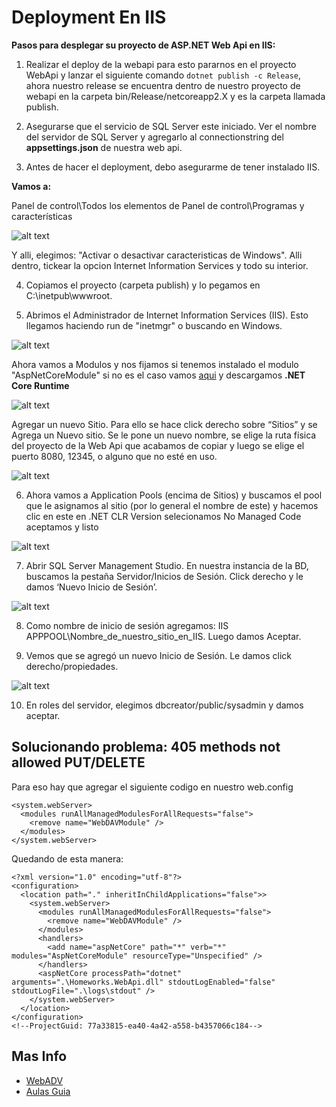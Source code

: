 # Deployment En IIS

**Pasos para desplegar su proyecto de ASP.NET Web Api en IIS:**

1) Realizar el deploy de la webapi para esto pararnos en el proyecto WebApi y lanzar el siguiente comando ```dotnet publish -c Release```, ahora nuestro release se encuentra dentro de nuestro proyecto de webapi en la carpeta bin/Release/netcoreapp2.X y es la carpeta llamada publish.

2) Asegurarse que el servicio de SQL Server este iniciado. Ver el nombre del servidor de SQL Server y agregarlo al 
connectionstring del **appsettings.json** de nuestra web api.

3) Antes de hacer el deployment, debo asegurarme de tener instalado IIS.

**Vamos a:**

Panel de control\Todos los elementos de Panel de control\Programas y características

![alt text](https://github.com/Sactos/HomeworksApi/blob/master/imgs/dep1.PNG)

Y alli, elegimos: "Activar o desactivar caracteristicas de Windows". Alli dentro, tickear la opcion Internet Information Services y todo su interior. 

4) Copiamos el proyecto (carpeta publish) y lo pegamos en C:\inetpub\wwwroot.

5) Abrimos el Administrador de Internet Information Services (IIS). Esto llegamos haciendo run de "inetmgr" o buscando en Windows.

![alt text](https://github.com/Sactos/HomeworksApi/blob/master/imgs/dep2.PNG)

Ahora vamos a Modulos y nos fijamos si tenemos instalado el modulo "AspNetCoreModule" si no es el caso vamos [aqui](https://www.microsoft.com/net/download) y descargamos **.NET Core Runtime**

![alt text](https://github.com/Sactos/HomeworksApi/blob/master/imgs/dep3.PNG)

Agregar un nuevo Sitio. Para ello se hace click derecho sobre “Sitios” y se Agrega un Nuevo sitio. Se le pone un nuevo nombre, se elige la ruta física del proyecto de la Web Api  que acabamos de copiar y luego se elige el puerto 8080, 12345, o alguno que no esté en uso.

![alt text](https://github.com/Sactos/HomeworksApi/blob/master/imgs/dep4.PNG)

6) Ahora vamos a Application Pools (encima de Sitios) y buscamos el pool que le asignamos al sitio (por lo general el nombre de este) y hacemos clic en este en .NET CLR Version selecionamos No Managed Code aceptamos y listo

![alt text](https://github.com/Sactos/HomeworksApi/blob/master/imgs/dep5.PNG)

7) Abrir SQL Server Management Studio. En nuestra instancia de la BD, buscamos la pestaña Servidor/Inicios de Sesión. Click derecho y le damos ‘Nuevo Inicio de Sesión’.

![alt text](https://github.com/Sactos/HomeworksApi/blob/master/imgs/dep6.PNG)

8) Como nombre de inicio de sesión agregamos: IIS APPPOOL\Nombre_de_nuestro_sitio_en_IIS. Luego damos Aceptar.

9) Vemos que se agregó un nuevo Inicio de Sesión. Le damos click derecho/propiedades.

![alt text](https://github.com/Sactos/HomeworksApi/blob/master/imgs/dep7.PNG)

10) En roles del servidor, elegimos dbcreator/public/sysadmin y damos aceptar.

## Solucionando problema: 405 methods not allowed PUT/DELETE

Para eso hay que agregar el siguiente codigo en nuestro web.config

```
<system.webServer>
  <modules runAllManagedModulesForAllRequests="false">
    <remove name="WebDAVModule" />
  </modules>
</system.webServer>
```
Quedando de esta manera:

```
<?xml version="1.0" encoding="utf-8"?>
<configuration>
  <location path="." inheritInChildApplications="false">>
    <system.webServer>
      <modules runAllManagedModulesForAllRequests="false">
        <remove name="WebDAVModule" />
      </modules>
      <handlers>
        <add name="aspNetCore" path="*" verb="*" modules="AspNetCoreModule" resourceType="Unspecified" />
      </handlers>
      <aspNetCore processPath="dotnet" arguments=".\Homeworks.WebApi.dll" stdoutLogEnabled="false" stdoutLogFile=".\logs\stdout" />
    </system.webServer>
  </location>
</configuration>
<!--ProjectGuid: 77a33815-ea40-4a42-a558-b4357066c184-->
```
## Mas Info

* [WebADV](https://www.ryadel.com/en/error-405-methods-not-allowed-asp-net-core-put-delete-requests/)
* [Aulas Guia](https://aulas.ort.edu.uy/pluginfile.php/327939/mod_resource/content/1/Deploy%20Ob1.pdf)
